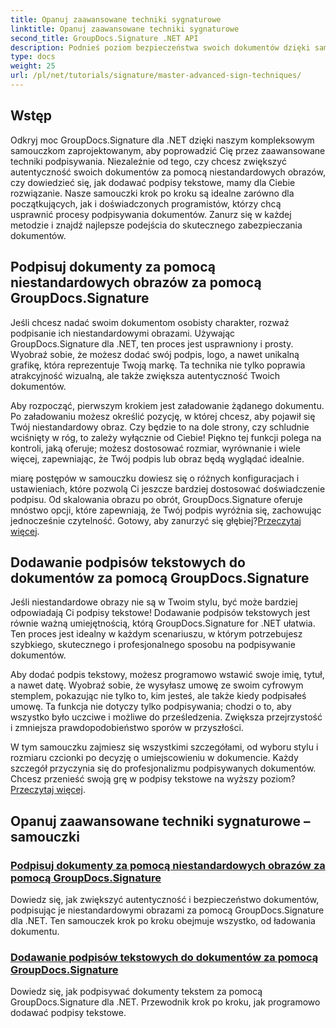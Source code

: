 ```yaml
---
title: Opanuj zaawansowane techniki sygnaturowe
linktitle: Opanuj zaawansowane techniki sygnaturowe
second_title: GroupDocs.Signature .NET API
description: Podnieś poziom bezpieczeństwa swoich dokumentów dzięki samouczkom GroupDocs.Signature for .NET. Poznaj zaawansowane techniki podpisów, od niestandardowych obrazów po podpisy tekstowe.
type: docs
weight: 25
url: /pl/net/tutorials/signature/master-advanced-sign-techniques/
---
```

## Wstęp

Odkryj moc GroupDocs.Signature dla .NET dzięki naszym kompleksowym samouczkom zaprojektowanym, aby poprowadzić Cię przez zaawansowane techniki podpisywania. Niezależnie od tego, czy chcesz zwiększyć autentyczność swoich dokumentów za pomocą niestandardowych obrazów, czy dowiedzieć się, jak dodawać podpisy tekstowe, mamy dla Ciebie rozwiązanie. Nasze samouczki krok po kroku są idealne zarówno dla początkujących, jak i doświadczonych programistów, którzy chcą usprawnić procesy podpisywania dokumentów. Zanurz się w każdej metodzie i znajdź najlepsze podejścia do skutecznego zabezpieczania dokumentów. 

## Podpisuj dokumenty za pomocą niestandardowych obrazów za pomocą GroupDocs.Signature
Jeśli chcesz nadać swoim dokumentom osobisty charakter, rozważ podpisanie ich niestandardowymi obrazami. Używając GroupDocs.Signature dla .NET, ten proces jest usprawniony i prosty. Wyobraź sobie, że możesz dodać swój podpis, logo, a nawet unikalną grafikę, która reprezentuje Twoją markę. Ta technika nie tylko poprawia atrakcyjność wizualną, ale także zwiększa autentyczność Twoich dokumentów.

Aby rozpocząć, pierwszym krokiem jest załadowanie żądanego dokumentu. Po załadowaniu możesz określić pozycję, w której chcesz, aby pojawił się Twój niestandardowy obraz. Czy będzie to na dole strony, czy schludnie wciśnięty w róg, to zależy wyłącznie od Ciebie! Piękno tej funkcji polega na kontroli, jaką oferuje; możesz dostosować rozmiar, wyrównanie i wiele więcej, zapewniając, że Twój podpis lub obraz będą wyglądać idealnie.

 miarę postępów w samouczku dowiesz się o różnych konfiguracjach i ustawieniach, które pozwolą Ci jeszcze bardziej dostosować doświadczenie podpisu. Od skalowania obrazu po obrót, GroupDocs.Signature oferuje mnóstwo opcji, które zapewniają, że Twój podpis wyróżnia się, zachowując jednocześnie czytelność. Gotowy, aby zanurzyć się głębiej?[Przeczytaj więcej](./sign-documents-with-custom-image/).

## Dodawanie podpisów tekstowych do dokumentów za pomocą GroupDocs.Signature
Jeśli niestandardowe obrazy nie są w Twoim stylu, być może bardziej odpowiadają Ci podpisy tekstowe! Dodawanie podpisów tekstowych jest równie ważną umiejętnością, którą GroupDocs.Signature for .NET ułatwia. Ten proces jest idealny w każdym scenariuszu, w którym potrzebujesz szybkiego, skutecznego i profesjonalnego sposobu na podpisywanie dokumentów.

Aby dodać podpis tekstowy, możesz programowo wstawić swoje imię, tytuł, a nawet datę. Wyobraź sobie, że wysyłasz umowę ze swoim cyfrowym stemplem, pokazując nie tylko to, kim jesteś, ale także kiedy podpisałeś umowę. Ta funkcja nie dotyczy tylko podpisywania; chodzi o to, aby wszystko było uczciwe i możliwe do prześledzenia. Zwiększa przejrzystość i zmniejsza prawdopodobieństwo sporów w przyszłości.

 W tym samouczku zajmiesz się wszystkimi szczegółami, od wyboru stylu i rozmiaru czcionki po decyzję o umiejscowieniu w dokumencie. Każdy szczegół przyczynia się do profesjonalizmu podpisywanych dokumentów. Chcesz przenieść swoją grę w podpisy tekstowe na wyższy poziom?[Przeczytaj więcej](./add-text-signatures-to-documents/).

## Opanuj zaawansowane techniki sygnaturowe – samouczki
### [Podpisuj dokumenty za pomocą niestandardowych obrazów za pomocą GroupDocs.Signature](./sign-documents-with-custom-image/)
Dowiedz się, jak zwiększyć autentyczność i bezpieczeństwo dokumentów, podpisując je niestandardowymi obrazami za pomocą GroupDocs.Signature dla .NET. Ten samouczek krok po kroku obejmuje wszystko, od ładowania dokumentu.
### [Dodawanie podpisów tekstowych do dokumentów za pomocą GroupDocs.Signature](./add-text-signatures-to-documents/)
Dowiedz się, jak podpisywać dokumenty tekstem za pomocą GroupDocs.Signature dla .NET. Przewodnik krok po kroku, jak programowo dodawać podpisy tekstowe.